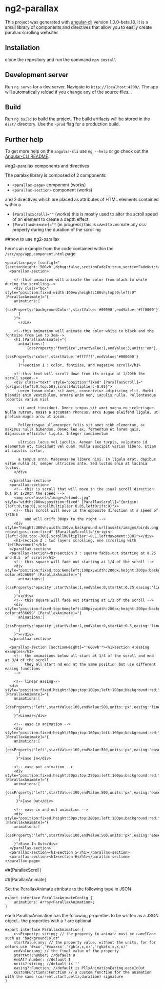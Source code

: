 # ng2-parallax

This project was generated with [angular-cli](https://github.com/angular/angular-cli) version 1.0.0-beta.18. It is a small library of components and directives that allow you to easily create parallax scrolling websites

## Installation
clone the repository and run the command `npm install`

## Development server
Run `ng serve` for a dev server. Navigate to `http://localhost:4200/`. The app will automatically reload if you change any of the source files.
.

## Build

Run `ng build` to build the project. The build artifacts will be stored in the `dist/` directory. Use the `-prod` flag for a production build.


## Further help

To get more help on the `angular-cli` use `ng --help` or go check out the [Angular-CLI README](https://github.com/angular/angular-cli/blob/master/README.md).

#ng2-parallax components and directives

The paralax library is composed of 2 components: 

* `<parallax-page>` component (works)
* `<parallax-section>` component (works)

and 2 directives which are placed as attributes of HTML elements contained within a

* `[ParallaxScroll]=""` (works) this is mostly used to alter the scroll speed of an element to create a depth effect
* `[ParallaxAnimate]=""` (in progress) this is used to animate any css property during the duration of the scrolling

##how to use ng2-parallax

here's an example from the code contained within the `/src/app/app.component.html` page

```
<parallax-page [config]="{sectionHeight:'500vh',debug:false,sectionFadeIn:true,sectionFadeOut:true}">
  <parallax-section>
    
    <!--this animation will animate the color from black to white during the scrolling-->
    <div class="box" style="position:fixed;width:100vw;height:100vh;top:0;left:0" [ParallaxAnimate]="{
    animations:[
        {cssProperty:'backgroundColor',startValue:'#00000',endValue:'#ff0000'}
      ]
    }">
      </div>
    
    <!--this animation will animate the color white to black and the fontsize from 1em to 3em-->
    <h1 [ParallaxAnimate]="{
      animations:[
          {cssProperty:'fontSize',startValue:1,endValue:3,units:'em'},
          {cssProperty:'color',startValue:'#ffffff',endValue:'#000000'}
        ]
      }">section 1 : color, fontSize, and negative scroll</h1>
    
    <!--this text will scroll down from its origin at 1/20th the scroll speed-->
    <div class="text" style="position:fixed" [ParallaxScroll]="{origin:{left:0,top:50},scrollMultiplier:-0.05}">
      Lorem ipsum dolor sit amet, consectetur adipiscing elit. Morbi blandit enim vestibulum, ornare enim non, iaculis nulla. Pellentesque lobortis varius nisl

      sit amet tincidunt. Donec tempus sit amet magna eu scelerisque. Nulla rutrum, massa a accumsan rhoncus, arcu augue eleifend ligula, ut pretium magna arcu ut ipsum.

      Pellentesque ullamcorper felis sit amet nibh elementum, ac maximus nulla bibendum. Donec leo ex, fermentum et lorem quis, dignissim efficitur ligula. Integer condimentum

      ultrices lacus vel iaculis. Aenean leo turpis, vulputate id elementum et, tincidunt vel quam. Nulla suscipit varius libero. Etiam at iaculis tortor,

      a tempus urna. Maecenas eu libero nisi. In ligula erat, dapibus vitae nulla at, semper ultricies ante. Sed luctus enim at lacinia luctus.
    </div>

  </parallax-section>
  <parallax-section>
    <!-- this is scroll that will move in the usual scroll direction but at 1/20th the speed -->
    <img src="assets/images/clouds.jpg" style="width:200vw;position:fixed" [ParallaxScroll]="{origin:{left:0,top:0},scrollMultiplier:0.05,leftDrift:0}"/>
    <!-- this scroll will move in the opposite direction at a speed of 1/10th 
         and will drift 300px to the right -->
    <div style="height:300vh;width:150vw;background:url(assets/images/birds.png) repeat;position:fixed" [ParallaxScroll]="{origin:{left:-500,top:-700},scrollMultiplier:-0.1,leftMovement:300}"></div>
    <h1>section 2 : two layers scrolling, one scrolling with 'leftMovement'</h1>
  </parallax-section>
  <parallax-section><h1>section 3 : square fades-out starting at 0.25 and 0.5  of scroll</h1>
    <!-- this square will fade out starting at 1/4 of the scroll -->
    <div style="position:fixed;top:6em;left:100px;width:200px;height:200px;background-color:#336699" [ParallaxAnimate]="{
      animations:[
        {cssProperty:'opacity',startValue:1,endValue:0,startAt:0.25,easing:'linear'}
      ]
    }"></div>
    <!-- this square will fade out starting at 1/2 of the scroll -->
    <div style="position:fixed;top:6em;left:400px;width:200px;height:200px;background-color:#336699" [ParallaxAnimate]="{
      animations:[
        {cssProperty:'opacity',startValue:1,endValue:0,startAt:0.5,easing:'linear'}
      ]
    }"></div>
  </parallax-section>
  
  <parallax-section [sectionHeight]="'600vh'"><h1>section 4:easing examples</h1>
    <!-- the animations below all start at 1/4 of the scroll and end at 3/4 of the scroll 
         they all start nd end at the same position but use different easing functions
    -->
    
    <!-- linear easing-->
  <div style="position:fixed;height:50px;top:100px;left:100px;background:red;" [ParallaxAnimate]="{
    animations:[
        {cssProperty:'left',startValue:100,endValue:500,units:'px',easing:'linear',startAt:0.25,endAt:0.75}
      ]
    }">Linear</div>
    
    <!-- ease in animation -->
    <div style="position:fixed;height:50px;top:160px;left:100px;background:red;" [ParallaxAnimate]="{
    animations:[
        {cssProperty:'left',startValue:100,endValue:500,units:'px',easing:'easeIn',startAt:0.25,endAt:0.75}
      ]
     }">Ease In</div>
    
    <!-- ease out animation -->
    <div style="position:fixed;height:50px;top:220px;left:100px;background:red;" [ParallaxAnimate]="{
    animations:[
        {cssProperty:'left',startValue:100,endValue:500,units:'px',easing:'easeOut',startAt:0.25,endAt:0.75}
      ]
     }">Ease Out</div>
    
    <!-- ease in and out animation -->
    <div style="position:fixed;height:50px;top:280px;left:100px;background:red;" [ParallaxAnimate]="{
    animations:[
        {cssProperty:'left',startValue:100,endValue:500,units:'px',easing:'easeInOut',startAt:0.25,endAt:0.75}
      ]
    }">Ease In Out</div>
  </parallax-section>
  <parallax-section><h1>section 5</h1></parallax-section>
  <parallax-section><h1>section 6</h1></parallax-section>
</parallax-page>
```

##[ParallaxScroll]

##[ParallaxAnimate]

Set the ParallaxAnimate attribute to the following type in JSON 

```
export interface ParallaxAnimateConfig {
    animations: Array<ParallaxAnimation>;
}
```

each ParallaxAnimation has the following properties to be written as a JSON object.. the properties with a `?` are optional

```
export interface ParallaxAnimation {
    cssProperty: string; // the property to animate must be camelCase such as "backgroundColor"
    startValue:any; // the property value, without the units, for for colors use '#xxx','#xxxxxx','rgb(x,x,x)','rgba(x,x,x,x)'
    endValue:any; // the final value of the property
    startAt?:number; //default 0
    endAt?:number; //default 1
    units?:string; //default is ''
    easing?:Function; //default is PllxAnimationEasing.easeInOut
    customFunction?:Function // a custom function for the animation with the same (current,start,delta,duration) signature
}
```